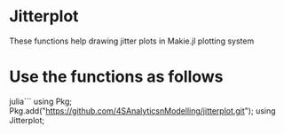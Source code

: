 # Jitterplot
These functions help drawing jitter plots in Makie.jl plotting system
# Use the functions as follows
julia```
using Pkg;
Pkg.add("https://github.com/4SAnalyticsnModelling/jitterplot.git");
using Jitterplot;
